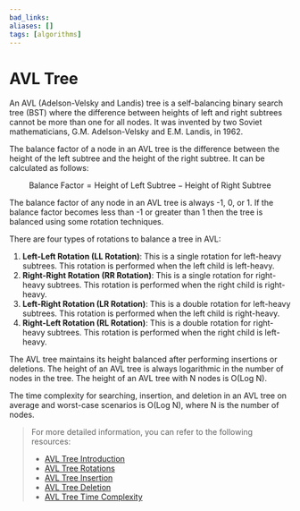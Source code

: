```yaml
---
bad_links: 
aliases: []
tags: [algorithms]
---
```

# AVL Tree

An AVL (Adelson-Velsky and Landis) tree is a self-balancing binary search tree (BST) where the difference between heights of left and right subtrees cannot be more than one for all nodes. It was invented by two Soviet mathematicians, G.M. Adelson-Velsky and E.M. Landis, in 1962.

The balance factor of a node in an AVL tree is the difference between the height of the left subtree and the height of the right subtree. It can be calculated as follows:

$$
\text{Balance Factor} = \text{Height of Left Subtree} - \text{Height of Right Subtree}
$$

The balance factor of any node in an AVL tree is always -1, 0, or 1. If the balance factor becomes less than -1 or greater than 1 then the tree is balanced using some rotation techniques.

There are four types of rotations to balance a tree in AVL:

1. **Left-Left Rotation (LL Rotation)**: This is a single rotation for left-heavy subtrees. This rotation is performed when the left child is left-heavy.
2. **Right-Right Rotation (RR Rotation)**: This is a single rotation for right-heavy subtrees. This rotation is performed when the right child is right-heavy.
3. **Left-Right Rotation (LR Rotation)**: This is a double rotation for left-heavy subtrees. This rotation is performed when the left child is right-heavy.
4. **Right-Left Rotation (RL Rotation)**: This is a double rotation for right-heavy subtrees. This rotation is performed when the right child is left-heavy.

The AVL tree maintains its height balanced after performing insertions or deletions. The height of an AVL tree is always logarithmic in the number of nodes in the tree. The height of an AVL tree with N nodes is O(Log N).

The time complexity for searching, insertion, and deletion in an AVL tree on average and worst-case scenarios is O(Log N), where N is the number of nodes.

> For more detailed information, you can refer to the following resources:
> - [AVL Tree Introduction](https://www.google.com/search?q=AVL+Tree+Introduction)
> - [AVL Tree Rotations](https://www.google.com/search?q=AVL+Tree+Rotations)
> - [AVL Tree Insertion](https://www.google.com/search?q=AVL+Tree+Insertion)
> - [AVL Tree Deletion](https://www.google.com/search?q=AVL+Tree+Deletion)
> - [AVL Tree Time Complexity](https://www.google.com/search?q=AVL+Tree+Time+Complexity)
